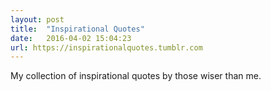 ```yaml
---
layout: post
title:  "Inspirational Quotes"
date:   2016-04-02 15:04:23
url: https://inspirationalquotes.tumblr.com
---
```

My collection of inspirational quotes by those wiser than me.

